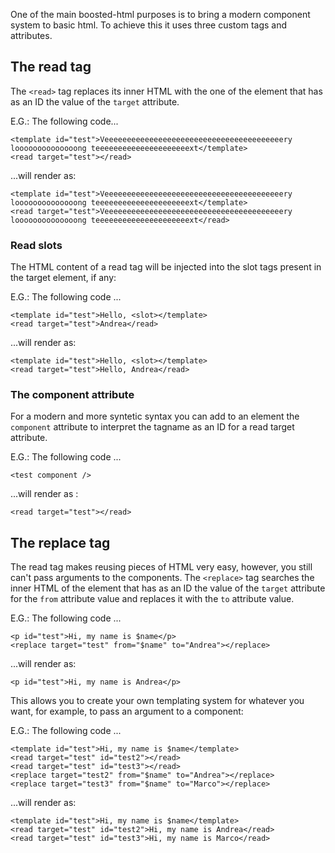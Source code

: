 One of the main boosted-html purposes is to bring a modern component system to basic html. To achieve this it uses three custom tags and attributes.

## The read tag

The `<read>` tag replaces its inner HTML with the one of the element that has as an ID the value of the `target` attribute.

E.G.: The following code...

    <template id="test">Veeeeeeeeeeeeeeeeeeeeeeeeeeeeeeeeeeeeeeeery loooooooooooooong teeeeeeeeeeeeeeeeeeeeext</template>
    <read target="test"></read>

...will render as:

    <template id="test">Veeeeeeeeeeeeeeeeeeeeeeeeeeeeeeeeeeeeeeeery loooooooooooooong teeeeeeeeeeeeeeeeeeeeext</template>
    <read target="test">Veeeeeeeeeeeeeeeeeeeeeeeeeeeeeeeeeeeeeeeery loooooooooooooong teeeeeeeeeeeeeeeeeeeeext</read>



### Read slots

The HTML content of a read tag will be injected into the slot tags present in the target element, if any:

E.G.: The following code ...

    <template id="test">Hello, <slot></template>
    <read target="test">Andrea</read>

...will render as:


    <template id="test">Hello, <slot></template>
    <read target="test">Hello, Andrea</read>

### The component attribute

For a modern and more syntetic syntax you can add to an element the `component` attribute to interpret the tagname as an ID for a read target attribute. 

E.G.: The following code ...

    <test component />

...will render as :

    <read target="test"></read>

## The replace tag

The read tag makes reusing pieces of HTML very easy, however, you still can't pass arguments to the components. The `<replace>` tag searches the inner HTML of the element that has as an ID the value of the `target` attribute for the `from` attribute value and replaces it with the `to` attribute value.

E.G.: The following code ...

    <p id="test">Hi, my name is $name</p>
    <replace target="test" from="$name" to="Andrea"></replace>

...will render as:

    <p id="test">Hi, my name is Andrea</p>

This allows you to create your own templating system for whatever you want, for example, to pass an argument to a component:

E.G.: The following code ...

    <template id="test">Hi, my name is $name</template>
    <read target="test" id="test2"></read>
    <read target="test" id="test3"></read>  
    <replace target="test2" from="$name" to="Andrea"></replace>
    <replace target="test3" from="$name" to="Marco"></replace>


...will render as:

    <template id="test">Hi, my name is $name</template>
    <read target="test" id="test2">Hi, my name is Andrea</read>
    <read target="test" id="test3">Hi, my name is Marco</read>  